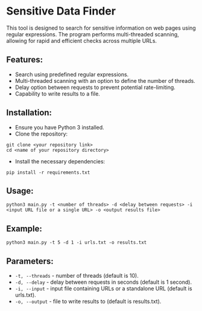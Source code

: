 # Sensitive Data Finder
This tool is designed to search for sensitive information on web pages using regular expressions. The program performs multi-threaded scanning, allowing for rapid and efficient checks across multiple URLs.

## Features:
- Search using predefined regular expressions.
- Multi-threaded scanning with an option to define the number of threads.
- Delay option between requests to prevent potential rate-limiting.
- Capability to write results to a file.

## Installation:
- Ensure you have Python 3 installed.
- Clone the repository:
```
git clone <your repository link>
cd <name of your repository directory>
```
- Install the necessary dependencies:
```
pip install -r requirements.txt
```

## Usage:
```
python3 main.py -t <number of threads> -d <delay between requests> -i <input URL file or a single URL> -o <output results file>
```
## Example:
```
python3 main.py -t 5 -d 1 -i urls.txt -o results.txt
```

## Parameters:
- `-t, --threads` - number of threads (default is 10).
- `-d, --delay` - delay between requests in seconds (default is 1 second).
- `-i, --input` - input file containing URLs or a standalone URL (default is urls.txt).
- `-o, --output` - file to write results to (default is results.txt).
